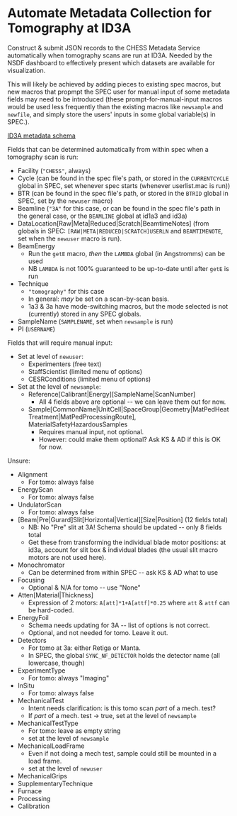 # Automate Metadata Collection for Tomography at ID3A
Construct & submit JSON records to the CHESS Metadata Service automatically when tomography scans are run at ID3A.
Needed by the NSDF dashboard to effectively present which datasets are available for visualization.

This will likely be achieved by adding pieces to existing spec macros,
but new macros that propmpt the SPEC user for manual input of some metadata fields may need to be introduced
(these prompt-for-manual-input macros would be used less frequently than the existing macros like `newsample` and `newfile`,
and simply store the users' inputs in some global variable(s) in SPEC.). 

[ID3A metadata schema](https://github.com/vkuznet/ChessDataManagement/blob/master/web/schemas/ID3A.json)

Fields that can be determined automatically from within spec when a tomography scan is run:
- Facility (`"CHESS"`, always)
- Cycle (can be found in the spec file's path, or stored in the `CURRENTCYCLE` global in SPEC, set whenever spec starts (whenever userlist.mac is run))
- BTR (can be found in the spec file's path, or stored in the `BTRID` global in SPEC, set by the `newuser` macro)
- Beamline (`"3A"` for this case, or can be found in the spec file's path in the general case, or the `BEAMLINE` global at id1a3 and id3a)
- DataLocation[Raw|Meta|Reduced|Scratch|BeamtimeNotes] (from globals in SPEC: `[RAW|META|REDUCED|SCRATCH]USERLN` and `BEAMTIMENOTE`, set when the `newuser` macro is run).
- BeamEnergy
  - Run the `getE` macro, _then_ the `LAMBDA` global (in Angstromms) can be used
  - NB `LAMBDA` is not 100% guaranteed to be up-to-date until after `getE` is run
- Technique
  - `"tomography"` for this case
  - In general: _may_ be set on a scan-by-scan basis.
  - 1a3 & 3a have mode-switching macros, but the mode selected is not (currently) stored in any SPEC globals.
- SampleName (`SAMPLENAME`, set when `newsample` is run)
- PI (`USERNAME`)

Fields that will require manual input:
- Set at level of `newuser`:
  - Experimenters (free text)
  - StaffScientist (limited menu of options)
  - CESRConditions (limited menu of options)
- Set at the level of `newsample`:
  - Reference[Calibrant|Energy][SampleName|ScanNumber]
    - All 4 fields above are optional -- we can leave them out for now.
  - Sample[CommonName|UnitCell|SpaceGroup|Geometry|MatPedHeatTreatment|MatPedProcessingRoute], MaterialSafetyHazardousSamples
    - Requires manual input, not optional.
    - However: could make them optional? Ask KS & AD if this is OK for now.

Unsure:
- Alignment
  - For tomo: always false
- EnergyScan
  - For tomo: always false
- UndulatorScan
  - For tomo: always false
- [Beam|Pre|Gurard]Slit[Horizontal|Vertical][Size|Position] (12 fields total)
  - NB: No "Pre" slit at 3A! Schema should be updated -- only 8 fields total
  - Get these from transforming the individual blade motor positions: at id3a, account for slit box & individual blades (the usual slit macro motors are not used here).
- Monochromator
  - Can be determined from within SPEC -- ask KS & AD what to use
- Focusing
  - Optional & N/A for tomo -- use "None"
- Atten[Material|Thickness]
  - Expression of 2 motors: `A[att]*1+A[attf]*0.25` where `att` & `attf` can be hard-coded.
- EnergyFoil
  - Schema needs updating for 3A -- list of options is not correct.
  - Optional, and not needed for tomo. Leave it out.
- Detectors
  - For tomo at 3a: either Retiga or Manta.
  - In SPEC, the global `SYNC_NF_DETECTOR` holds the detector name (all lowercase, though)
- ExperimentType
  - For tomo: always "Imaging"
- InSitu
  - For tomo: always false
- MechanicalTest
  - Intent needs clarification: is this tomo scan _part_ of a mech. test?
  - If _part_ of a mech. test -> true, set at the level of `newsample`
- MechanicalTestType
  - For tomo: leave as empty string
  - set at the level of `newsample`
- MechanicalLoadFrame
  - Even if not doing a mech test, sample could still be mounted in a load frame.
  - set at the level of `newuser`
- MechanicalGrips
- SupplementaryTechnique
- Furnace
- Processing
- Calibration
